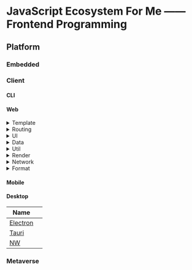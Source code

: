 # JavaScript Ecosystem For Me —— Frontend Programming
## Platform
### Embedded
### Client
#### CLI
#### Web
<details>
<summary>Template</summary>

| self hosted  |  |
| ------------- | ------------- |
| [React](https://react.dev/) |   |
| [Vue](https://vuejs.org/)  |   |
| [Angular](https://angular.dev/)  |   |
| [Svelte](https://svelte.dev/)  |   |
| [Qwik](https://qwik.dev/)  |   |
| Dashboard  |  |
| ------------- | ------------- |
| [React](https://react.dev/) |   |
| [Vue](https://vuejs.org/)  |   |
| [Angular](https://angular.dev/)  |   |
| [Svelte](https://svelte.dev/)  |   |
| [Qwik](https://qwik.dev/)  |   |

| Game  |  |
| ------------- | ------------- |
| [React](https://react.dev/) |   |
| [Vue](https://vuejs.org/)  |   |
| [Angular](https://angular.dev/)  |   |
| [Svelte](https://svelte.dev/)  |   |
| [Qwik](https://qwik.dev/)  |   |
</details>

<details>
<summary>Routing</summary>

</details>


<details>
<summary>UI</summary>

| Framework  |  |
| ------------- | ------------- |
| [React](https://react.dev/) |   |
| [Vue](https://vuejs.org/)  |   |
| [Angular](https://angular.dev/)  |   |
| [Svelte](https://svelte.dev/)  |   |
| [Qwik](https://qwik.dev/)  |   |

| Design System  |  |
| ------------- | ------------- |
| [React](https://react.dev/) |   |
| [Vue](https://vuejs.org/)  |   |
| [Angular](https://angular.dev/)  |   |
| [Svelte](https://svelte.dev/)  |   |
| [Qwik](https://qwik.dev/)  |   |

| Headless Component |  |
| ------------- | ------------- |
| [React](https://react.dev/) |   |
| [Vue](https://vuejs.org/)  |   |
| [Angular](https://angular.dev/)  |   |
| [Svelte](https://svelte.dev/)  |   |
| [Qwik](https://qwik.dev/)  |   |

| Web Component |  |
| ------------- | ------------- |
| [React](https://react.dev/) |   |
| [Vue](https://vuejs.org/)  |   |
| [Angular](https://angular.dev/)  |   |
| [Svelte](https://svelte.dev/)  |   |
| [Qwik](https://qwik.dev/)  |   |

| CSS Component  |  |
| ------------- | ------------- |
| [React](https://react.dev/) |   |
| [Vue](https://vuejs.org/)  |   |
| [Angular](https://angular.dev/)  |   |
| [Svelte](https://svelte.dev/)  |   |
| [Qwik](https://qwik.dev/)  |   |

| JS Component |  |
| ------------- | ------------- |
| [React](https://react.dev/) |   |
| [Vue](https://vuejs.org/)  |   |
| [Angular](https://angular.dev/)  |   |
| [Svelte](https://svelte.dev/)  |   |
| [Qwik](https://qwik.dev/)  |   |

| Layout  |  |
| ------------- | ------------- |
| [D3](https://d3js.org/) |   |
| [Vue](https://vuejs.org/)  |   |
| [Angular](https://angular.dev/)  |   |
| [Svelte](https://svelte.dev/)  |   |
| [Qwik](https://qwik.dev/)  |   |



| Table  |  |
| ------------- | ------------- |
| [D3](https://d3js.org/) |   |
| [Vue](https://vuejs.org/)  |   |
| [Angular](https://angular.dev/)  |   |
| [Svelte](https://svelte.dev/)  |   |
| [Qwik](https://qwik.dev/)  |   |

| Form  |  |
| ------------- | ------------- |
| [D3](https://d3js.org/) |   |
| [Vue](https://vuejs.org/)  |   |
| [Angular](https://angular.dev/)  |   |
| [Svelte](https://svelte.dev/)  |   |
| [Qwik](https://qwik.dev/)  |   |

| Silder  |  |
| ------------- | ------------- |
| [D3](https://d3js.org/) |   |
| [Vue](https://vuejs.org/)  |   |
| [Angular](https://angular.dev/)  |   |
| [Svelte](https://svelte.dev/)  |   |
| [Qwik](https://qwik.dev/)  |   |

| autocomplete  |  |
| ------------- | ------------- |
| [D3](https://d3js.org/) |   |
| [Vue](https://vuejs.org/)  |   |
| [Angular](https://angular.dev/)  |   |
| [Svelte](https://svelte.dev/)  |   |
| [Qwik](https://qwik.dev/)  |   |

| Code |  |
| ------------- | ------------- |
| [D3](https://d3js.org/) |   |
| [Vue](https://vuejs.org/)  |   |
| [Angular](https://angular.dev/)  |   |
| [Svelte](https://svelte.dev/)  |   

| Rich Text Editor  |  |
| ------------- | ------------- |
| [D3](https://d3js.org/) |   |
| [Vue](https://vuejs.org/)  |   |
| [Angular](https://angular.dev/)  |   |
| [Svelte](https://svelte.dev/)  |   |
| [Qwik](https://qwik.dev/)  |   |

| Color |  |
| ------------- | ------------- |
| [D3](https://d3js.org/) |   |
| [Vue](https://vuejs.org/)  |   |
| [Angular](https://angular.dev/)  |   |
| [Svelte](https://svelte.dev/)  |   

| Icon |  |
| ------------- | ------------- |
| [D3](https://d3js.org/) |   |
| [Vue](https://vuejs.org/)  |   |
| [Angular](https://angular.dev/)  |   |
| [Svelte](https://svelte.dev/)  |   

| Image |  |
| ------------- | ------------- |
| [D3](https://d3js.org/) |   |
| [Vue](https://vuejs.org/)  |   |
| [Angular](https://angular.dev/)  |   |
| [Svelte](https://svelte.dev/)  |   

| Image Viewer  |  |
| ------------- | ------------- |
| [D3](https://d3js.org/) |   |
| [Vue](https://vuejs.org/)  |   |
| [Angular](https://angular.dev/)  |   |
| [Svelte](https://svelte.dev/)  |   |
| [Qwik](https://qwik.dev/)  |   |

| Math  |  |
| ------------- | ------------- |
| [D3](https://d3js.org/) |   |
| [Vue](https://vuejs.org/)  |   |
| [Angular](https://angular.dev/)  |   |
| [Svelte](https://svelte.dev/)  |   |
| [Qwik](https://qwik.dev/)  |   |

| Time  |  |
| ------------- | ------------- |
| [D3](https://d3js.org/) |   |
| [Vue](https://vuejs.org/)  |   |
| [Angular](https://angular.dev/)  |   |
| [Svelte](https://svelte.dev/)  |   |
| [Qwik](https://qwik.dev/)  |   |

| Audio  |  |
| ------------- | ------------- |
| [D3](https://d3js.org/) |   |
| [Vue](https://vuejs.org/)  |   |
| [Angular](https://angular.dev/)  |   |
| [Svelte](https://svelte.dev/)  |   |
| [Qwik](https://qwik.dev/)  |   |

| Video  |  |
| ------------- | ------------- |
| [D3](https://d3js.org/) |   |
| [Vue](https://vuejs.org/)  |   |
| [Angular](https://angular.dev/)  |   |
| [Svelte](https://svelte.dev/)  |   |
| [Qwik](https://qwik.dev/)  |   |

| Map  |  |
| ------------- | ------------- |
| [D3](https://d3js.org/) |   |
| [Vue](https://vuejs.org/)  |   |
| [Angular](https://angular.dev/)  |   |
| [Svelte](https://svelte.dev/)  |   |
| [Qwik](https://qwik.dev/)  |   |

| SVG  |  |
| ------------- | ------------- |
| [D3](https://d3js.org/) |   |
| [Vue](https://vuejs.org/)  |   |
| [Angular](https://angular.dev/)  |   |
| [Svelte](https://svelte.dev/)  |   |
| [Qwik](https://qwik.dev/)  |   |

| Canvas  |  |
| ------------- | ------------- |
| [D3](https://d3js.org/) |   |
| [Vue](https://vuejs.org/)  |   |
| [Angular](https://angular.dev/)  |   |
| [Svelte](https://svelte.dev/)  |   |
| [Qwik](https://qwik.dev/)  |   |

| Drawing  |  |
| ------------- | ------------- |
| [D3](https://d3js.org/) |   |
| [Vue](https://vuejs.org/)  |   |
| [Angular](https://angular.dev/)  |   |
| [Svelte](https://svelte.dev/)  |   |
| [Qwik](https://qwik.dev/)  |   |

| 3d  |  |
| ------------- | ------------- |
| [D3](https://d3js.org/) |   |
| [Vue](https://vuejs.org/)  |   |
| [Angular](https://angular.dev/)  |   |
| [Svelte](https://svelte.dev/)  |   |
| [Qwik](https://qwik.dev/)  |   |

| WebGL  |  |
| ------------- | ------------- |
| [D3](https://d3js.org/) |   |
| [Vue](https://vuejs.org/)  |   |
| [Angular](https://angular.dev/)  |   |
| [Svelte](https://svelte.dev/)  |   |
| [Qwik](https://qwik.dev/)  |   |

| Diagram |  |
| ------------- | ------------- |
| [D3](https://d3js.org/) |   |
| [Vue](https://vuejs.org/)  |   |
| [Angular](https://angular.dev/)  |   |
| [Svelte](https://svelte.dev/)  |   |
| [Qwik](https://qwik.dev/)  |   |

| Chart  |  |
| ------------- | ------------- |
| [D3](https://d3js.org/) |   |
| [Vue](https://vuejs.org/)  |   |
| [Angular](https://angular.dev/)  |   |
| [Svelte](https://svelte.dev/)  |   |
| [Qwik](https://qwik.dev/)  |   |


| Animation  |  |
| ------------- | ------------- |
| [D3](https://d3js.org/) |   |
| [Vue](https://vuejs.org/)  |   |
| [Angular](https://angular.dev/)  |   |
| [Svelte](https://svelte.dev/)  |   |
| [Qwik](https://qwik.dev/)  |   |

| DND  |  |
| ------------- | ------------- |
| [D3](https://d3js.org/) |   |
| [Vue](https://vuejs.org/)  |   |
| [Angular](https://angular.dev/)  |   |
| [Svelte](https://svelte.dev/)  |   |
| [Qwik](https://qwik.dev/)  |   |

| scrolling  |  |
| ------------- | ------------- |
| [D3](https://d3js.org/) |   |
| [Vue](https://vuejs.org/)  |   |
| [Angular](https://angular.dev/)  |   |
| [Svelte](https://svelte.dev/)  |   |
| [Qwik](https://qwik.dev/)  |   |


</details>

<details>
<summary>Data</summary>

| State  |  |
| ------------- | ------------- |
| [React](https://react.dev/) |   |
| [Vue](https://vuejs.org/)  |   |
| [Angular](https://angular.dev/)  |   |
| [Svelte](https://svelte.dev/)  |   |
| [Qwik](https://qwik.dev/)  |   |

| Fetching  |  |
| ------------- | ------------- |
| [React](https://react.dev/) |   |
| [Vue](https://vuejs.org/)  |   |
| [Angular](https://angular.dev/)  |   |
| [Svelte](https://svelte.dev/)  |   |
| [Qwik](https://qwik.dev/)  |   |


| search  |  |
| ------------- | ------------- |
| [React](https://react.dev/) |   |
| [Vue](https://vuejs.org/)  |   |
| [Angular](https://angular.dev/)  |   |
| [Svelte](https://svelte.dev/)  |   |
| [Qwik](https://qwik.dev/)  |   |


| SQL  |  |
| ------------- | ------------- |
| [React](https://react.dev/) |   |
| [Vue](https://vuejs.org/)  |   |
| [Angular](https://angular.dev/)  |   |
| [Svelte](https://svelte.dev/)  |   |
| [Qwik](https://qwik.dev/)  |   |

| Database  |  |
| ------------- | ------------- |
| [React](https://react.dev/) |   |
| [Vue](https://vuejs.org/)  |   |
| [Angular](https://angular.dev/)  |   |
| [Svelte](https://svelte.dev/)  |   |
| [Qwik](https://qwik.dev/)  |   |

| ORM |  |
| ------------- | ------------- |
| [React](https://react.dev/) |   |
| [Vue](https://vuejs.org/)  |   |
| [Angular](https://angular.dev/)  |   |
| [Svelte](https://svelte.dev/)  |   |
| [Qwik](https://qwik.dev/)  |   |
</details>


<details>
<summary>Util</summary>

| Util  |  |
| ------------- | ------------- |
| [React](https://react.dev/) |   |
| [Vue](https://vuejs.org/)  |   |
| [Angular](https://angular.dev/)  |   |
| [Svelte](https://svelte.dev/)  |   |
| [Qwik](https://qwik.dev/)  |   |

| Auth  |  |
| ------------- | ------------- |
| [React](https://react.dev/) |   |
| [Vue](https://vuejs.org/)  |   |
| [Angular](https://angular.dev/)  |   |
| [Svelte](https://svelte.dev/)  |   |
| [Qwik](https://qwik.dev/)  |   |

| Validation  |  |
| ------------- | ------------- |
| [React](https://react.dev/) |   |
| [Vue](https://vuejs.org/)  |   |
| [Angular](https://angular.dev/)  |   |
| [Svelte](https://svelte.dev/)  |   |
| [Qwik](https://qwik.dev/)  |   |
</details>

<details>
<summary>Render</summary>

| SSG  |  |
| ------------- | ------------- |
| [React](https://react.dev/) |   |
| [Vue](https://vuejs.org/)  |   |
| [Angular](https://angular.dev/)  |   |
| [Svelte](https://svelte.dev/)  |   |
| [Qwik](https://qwik.dev/)  |   |
</details>

<details>
<summary>Network</summary>

| HTTP  |  |
| ------------- | ------------- |
| [React](https://react.dev/) |   |
| [Vue](https://vuejs.org/)  |   |
| [Angular](https://angular.dev/)  |   |
| [Svelte](https://svelte.dev/)  |   |
| [Qwik](https://qwik.dev/)  |   |

| RPC  |  |
| ------------- | ------------- |
| [React](https://react.dev/) |   |
| [Vue](https://vuejs.org/)  |   |
| [Angular](https://angular.dev/)  |   |
| [Svelte](https://svelte.dev/)  |   |
| [Qwik](https://qwik.dev/)  |   |

| Realtime  |  |
| ------------- | ------------- |
| [React](https://react.dev/) |   |
| [Vue](https://vuejs.org/)  |   |
| [Angular](https://angular.dev/)  |   |
| [Svelte](https://svelte.dev/)  |   |
| [Qwik](https://qwik.dev/)  |   |

| Websocket  |  |
| ------------- | ------------- |
| [React](https://react.dev/) |   |
| [Vue](https://vuejs.org/)  |   |
| [Angular](https://angular.dev/)  |   |
| [Svelte](https://svelte.dev/)  |   |
| [Qwik](https://qwik.dev/)  |   |


| GraphQL  |  |
| ------------- | ------------- |
| [React](https://react.dev/) |   |
| [Vue](https://vuejs.org/)  |   |
| [Angular](https://angular.dev/)  |   |
| [Svelte](https://svelte.dev/)  |   |
| [Qwik](https://qwik.dev/)  |   |

| OpenAPI  |  |
| ------------- | ------------- |
| [React](https://react.dev/) |   |
| [Vue](https://vuejs.org/)  |   |
| [Angular](https://angular.dev/)  |   |
| [Svelte](https://svelte.dev/)  |   |
| [Qwik](https://qwik.dev/)  |   |

</details>

<details>
<summary>Format</summary>

| PDF  |  |
| ------------- | ------------- |
| [React](https://react.dev/) |   |
| [Vue](https://vuejs.org/)  |   |
| [Angular](https://angular.dev/)  |   |
| [Svelte](https://svelte.dev/)  |   |
| [Qwik](https://qwik.dev/)  |   |

| Markdown  |  |
| ------------- | ------------- |
| [React](https://react.dev/) |   |
| [Vue](https://vuejs.org/)  |   |
| [Angular](https://angular.dev/)  |   |
| [Svelte](https://svelte.dev/)  |   |
| [Qwik](https://qwik.dev/)  |   |

| JSON  |  |
| ------------- | ------------- |
| [tschema](https://github.com/lukeed/tschema) |   |
| [Vue](https://vuejs.org/)  |   |
| [Angular](https://angular.dev/)  |   |
| [Svelte](https://svelte.dev/)  |   |
| [Qwik](https://qwik.dev/)  |   |
</details>


#### Mobile

#### Desktop
| Name  |  |
| ------------- | ------------- |
| [Electron](https://www.electronjs.org/) |   |
| [Tauri](https://tauri.app/)  |   |
| [NW](https://nwjs.io/)  |   |

### Metaverse
